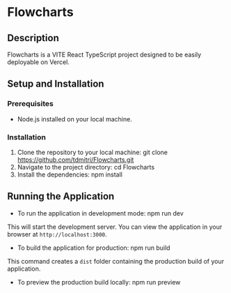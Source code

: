 # Flowcharts

## Description
Flowcharts is a VITE React TypeScript project designed to be easily deployable on Vercel.

## Setup and Installation

### Prerequisites
- Node.js installed on your local machine.

### Installation
1. Clone the repository to your local machine: git clone https://github.com/tdmitri/Flowcharts.git
2.  Navigate to the project directory: cd Flowcharts
3.  Install the dependencies: npm install

## Running the Application

- To run the application in development mode: npm run dev

This will start the development server. You can view the application in your browser at `http://localhost:3000`.

- To build the application for production: npm run build

This command creates a `dist` folder containing the production build of your application.

- To preview the production build locally: npm run preview

